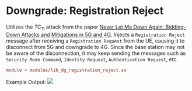 # Downgrade: Registration Reject
Utilizes the $TC_{11}$ attack from the paper [Never Let Me Down Again: Bidding-Down Attacks and Mitigations in 5G and 4G](https://dl.acm.org/doi/10.1145/3558482.3581774).  Injects a `Registration Reject` message after receiving a `Registration Request` from the UE, causing it to disconnect from 5G and downgrade to 4G. Since the base station may not be aware of the disconnection, it may keep sending the messages such as `Security Mode Command`, `Identity Request`, `Authentication Request`, etc.

```conf
module = modules/lib_dg_registration_reject.so 
```
Example Output:
<img src="https://raw.githubusercontent.com/asset-group/Sni5Gect-5GNR-sniffing-and-exploitation/main/images/registration_reject_output.png"/>
